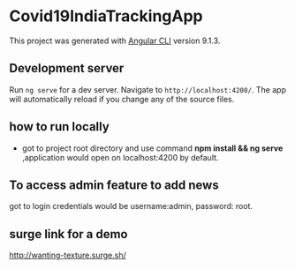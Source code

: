 # Covid19IndiaTrackingApp

This project was generated with [Angular CLI](https://github.com/angular/angular-cli) version 9.1.3.

## Development server

Run `ng serve` for a dev server. Navigate to `http://localhost:4200/`. The app will automatically reload if you change any of the source files.

## how to run locally
  * got to project root directory and use command **npm install && ng serve** ,application would open on localhost:4200 by default.

## To access admin feature to add news

got to login credentials would be username:admin, password: root.

## surge link for a demo

<http://wanting-texture.surge.sh/>
